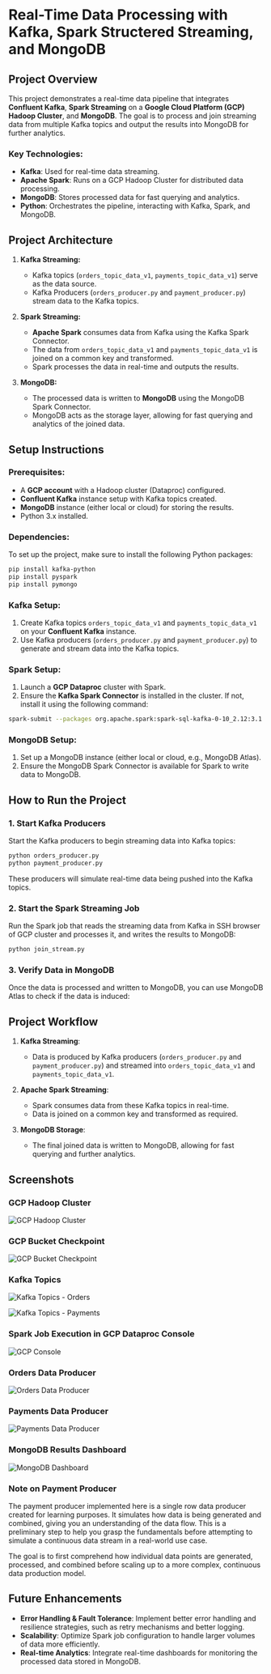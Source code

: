 # **Real-Time Data Processing with Kafka, Spark Structered Streaming, and MongoDB**

## **Project Overview**

This project demonstrates a real-time data pipeline that integrates **Confluent Kafka**, **Spark Streaming** on a **Google Cloud Platform (GCP) Hadoop Cluster**, and **MongoDB**. The goal is to process and join streaming data from multiple Kafka topics and output the results into MongoDB for further analytics.

### **Key Technologies:**
- **Kafka**: Used for real-time data streaming.
- **Apache Spark**: Runs on a GCP Hadoop Cluster for distributed data processing.
- **MongoDB**: Stores processed data for fast querying and analytics.
- **Python**: Orchestrates the pipeline, interacting with Kafka, Spark, and MongoDB.

## **Project Architecture**

1. **Kafka Streaming:**
   - Kafka topics (`orders_topic_data_v1`, `payments_topic_data_v1`) serve as the data source.
   - Kafka Producers (`orders_producer.py` and `payment_producer.py`) stream data to the Kafka topics.

2. **Spark Streaming:**
   - **Apache Spark** consumes data from Kafka using the Kafka Spark Connector.
   - The data from `orders_topic_data_v1` and `payments_topic_data_v1` is joined on a common key and transformed.
   - Spark processes the data in real-time and outputs the results.

3. **MongoDB:**
   - The processed data is written to **MongoDB** using the MongoDB Spark Connector.
   - MongoDB acts as the storage layer, allowing for fast querying and analytics of the joined data.

## **Setup Instructions**

### **Prerequisites:**
- A **GCP account** with a Hadoop cluster (Dataproc) configured.
- **Confluent Kafka** instance setup with Kafka topics created.
- **MongoDB** instance (either local or cloud) for storing the results.
- Python 3.x installed.

### **Dependencies:**
To set up the project, make sure to install the following Python packages:

```bash
pip install kafka-python
pip install pyspark
pip install pymongo
```

### **Kafka Setup:**
1. Create Kafka topics `orders_topic_data_v1` and `payments_topic_data_v1` on your **Confluent Kafka** instance.
2. Use Kafka producers (`orders_producer.py` and `payment_producer.py`) to generate and stream data into the Kafka topics.

### **Spark Setup:**
1. Launch a **GCP Dataproc** cluster with Spark.
2. Ensure the **Kafka Spark Connector** is installed in the cluster. If not, install it using the following command:

```bash
spark-submit --packages org.apache.spark:spark-sql-kafka-0-10_2.12:3.1.1 your_spark_job.py
```

### **MongoDB Setup:**
1. Set up a MongoDB instance (either local or cloud, e.g., MongoDB Atlas).
2. Ensure the MongoDB Spark Connector is available for Spark to write data to MongoDB.

## **How to Run the Project**

### **1. Start Kafka Producers**
Start the Kafka producers to begin streaming data into Kafka topics:

```bash
python orders_producer.py
python payment_producer.py
```

These producers will simulate real-time data being pushed into the Kafka topics.

### **2. Start the Spark Streaming Job**
Run the Spark job that reads the streaming data from Kafka in SSH browser of GCP cluster and processes it, and writes the results to MongoDB:

```bash
python join_stream.py
```

### **3. Verify Data in MongoDB**
Once the data is processed and written to MongoDB, you can use MongoDB Atlas to check if the data is induced:

## Project Workflow
1. **Kafka Streaming**: 
   - Data is produced by Kafka producers (`orders_producer.py` and `payment_producer.py`) and streamed into `orders_topic_data_v1` and `payments_topic_data_v1`.
   
2. **Apache Spark Streaming**:
   - Spark consumes data from these Kafka topics in real-time.
   - Data is joined on a common key and transformed as required.
   
3. **MongoDB Storage**:
   - The final joined data is written to MongoDB, allowing for fast querying and further analytics.

## Screenshots

### GCP Hadoop Cluster
![GCP Hadoop Cluster](/images/hadoop_cluster.jpg)

### GCP Bucket Checkpoint
![GCP Bucket Checkpoint](/images/checkpoint.jpg)

### Kafka Topics
![Kafka Topics - Orders](/images/kafka_topic_order.jpg)

![Kafka Topics - Payments](/images/kafka_topic_payment.jpg)

### Spark Job Execution in GCP Dataproc Console
![GCP Console](/images/gcp_console.jpg)

### Orders Data Producer
![Orders Data Producer](/images/orders_producer.jpg)

### Payments Data Producer
![Payments Data Producer](/images/payment_producer.jpg)

### MongoDB Results Dashboard
![MongoDB Dashboard](/images/mongo_db_output.jpg)

### Note on Payment Producer
The payment producer implemented here is a single row data producer created for learning purposes. It simulates how data is being generated and combined, giving you an understanding of the data flow. This is a preliminary step to help you grasp the fundamentals before attempting to simulate a continuous data stream in a real-world use case.

The goal is to first comprehend how individual data points are generated, processed, and combined before scaling up to a more complex, continuous data production model.

## Future Enhancements
- **Error Handling & Fault Tolerance**: Implement better error handling and resilience strategies, such as retry mechanisms and better logging.
- **Scalability**: Optimize Spark job configuration to handle larger volumes of data more efficiently.
- **Real-time Analytics**: Integrate real-time dashboards for monitoring the processed data stored in MongoDB.
